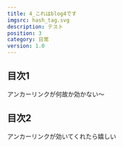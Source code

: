 ```yaml
---
title: 4_これはblog4です
imgsrc: hash_tag.svg
description: テスト
position: 3
category: 日常
version: 1.0
---
```


## 目次1

アンカーリンクが何故か効かない〜

## 目次2

アンカーリンクが効いてくれたら嬉しい
